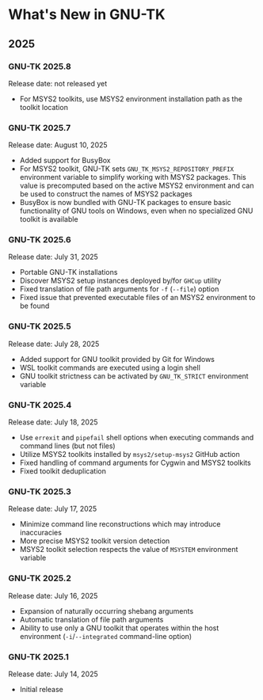 # What's New in GNU-TK

## 2025

### GNU-TK 2025.8

Release date: not released yet

- For MSYS2 toolkits, use MSYS2 environment installation path as the toolkit location

### GNU-TK 2025.7

Release date: August 10, 2025

- Added support for BusyBox
- For MSYS2 toolkit, GNU-TK sets `GNU_TK_MSYS2_REPOSITORY_PREFIX` environment variable to simplify working with MSYS2 packages. This value is precomputed based on the active MSYS2 environment and can be used to construct the names of MSYS2 packages
- BusyBox is now bundled with GNU-TK packages to ensure basic functionality of GNU tools on Windows, even when no specialized GNU toolkit is available

### GNU-TK 2025.6

Release date: July 31, 2025

- Portable GNU-TK installations
- Discover MSYS2 setup instances deployed by/for `GHCup` utility
- Fixed translation of file path arguments for `-f` (`--file`) option
- Fixed issue that prevented executable files of an MSYS2 environment to be found

### GNU-TK 2025.5

Release date: July 28, 2025

- Added support for GNU toolkit provided by Git for Windows
- WSL toolkit commands are executed using a login shell
- GNU toolkit strictness can be activated by `GNU_TK_STRICT` environment variable

### GNU-TK 2025.4

Release date: July 18, 2025

- Use `errexit` and `pipefail` shell options when executing commands and command lines (but not files)
- Utilize MSYS2 toolkits installed by `msys2/setup-msys2` GitHub action
- Fixed handling of command arguments for Cygwin and MSYS2 toolkits
- Fixed toolkit deduplication

### GNU-TK 2025.3

Release date: July 17, 2025

- Minimize command line reconstructions which may introduce inaccuracies
- More precise MSYS2 toolkit version detection
- MSYS2 toolkit selection respects the value of `MSYSTEM` environment variable

### GNU-TK 2025.2

Release date: July 16, 2025

- Expansion of naturally occurring shebang arguments
- Automatic translation of file path arguments
- Ability to use only a GNU toolkit that operates within the host environment (`-i`/`--integrated` command-line option)

### GNU-TK 2025.1

Release date: July 14, 2025

- Initial release
